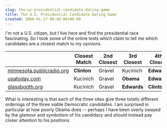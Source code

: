 ```yaml
---  
slug: the-us-presidential-candidate-dating-game
title: The U.S. Presidential Candidate Dating Game
created: 2008-01-17 08:00:00+00:00
---  
```

I'm not a U.S. citizen, but I live here and find the presidential race fascinating.  So I took some of the online tests which claim to tell me which candidates are a closest match to my opinions.


| |Closest Match| 2nd Closest| 3rd Closest| 4th Closest| 5th Closest
|---|---|---|---|---|---
|[minnesota.publicradio.org](http://minnesota.publicradio.org/projects/ongoing/select_a_candidate/)|**Clinton**|Gravel|Kucinich|**Edwards**|**Obama**
|[usatoday.com](http://www.usatoday.com/news/politics/election2008/candidate-match-game.htm)|Kucinich|Gravel|**Obama**|**Edwards**|**Clinton**
|[glassbooth.org](http://glassbooth.org/)|Kucinich|Gravel|**Edwards**|**Clinton**|**Obama**


What is interesting is that each of the three sites give three totally different orderings of the three viable Democratic candidates.  I am surprised in particular at how poorly Obama does -- perhaps I have been overly swayed by the glamour and symbolism of his candidacy and should instead pay closer attention to his positions.
